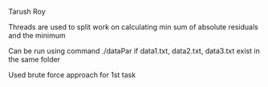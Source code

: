 Tarush Roy

Threads are used to split work on calculating min sum of absolute residuals and the minimum

Can be run using command ./dataPar if data1.txt, data2.txt, data3.txt exist in the same folder

Used brute force approach for 1st task

